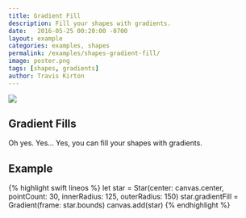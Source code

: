 ```yaml
---
title: Gradient Fill
description: Fill your shapes with gradients.
date:   2016-05-25 00:20:00 -0700
layout: example
categories: examples, shapes
permalink: /examples/shapes-gradient-fill/
image: poster.png
tags: [shapes, gradients]
author: Travis Kirton
---
```

![](gradient-fill.png)

## Gradient Fills
Oh yes. Yes... Yes, you can fill your shapes with gradients.

## Example
{% highlight swift lineos %}
let star = Star(center: canvas.center, pointCount: 30, innerRadius: 125, outerRadius: 150)
star.gradientFill = Gradient(frame: star.bounds)
canvas.add(star)
{% endhighlight %}
